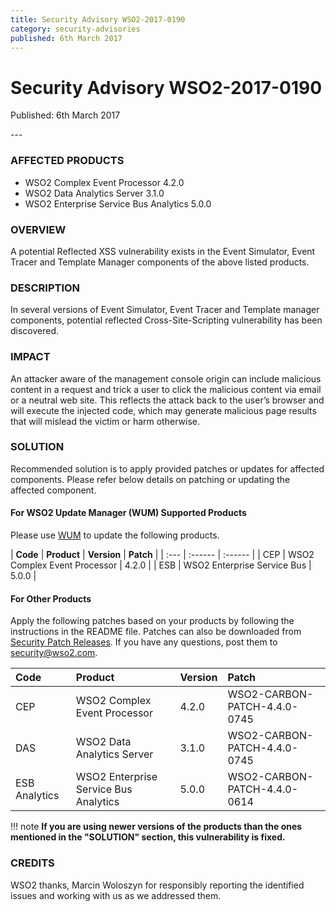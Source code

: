 ```yaml
---
title: Security Advisory WSO2-2017-0190
category: security-advisories
published: 6th March 2017
---
```


# Security Advisory WSO2-2017-0190

<p class="doc-version">Published: 6th March 2017</p>
---

### AFFECTED PRODUCTS
* WSO2 Complex Event Processor 4.2.0
* WSO2 Data Analytics Server 3.1.0
* WSO2 Enterprise Service Bus Analytics 5.0.0


### OVERVIEW
A potential Reflected XSS vulnerability exists in the Event Simulator, Event Tracer and Template Manager components of the above listed products.


### DESCRIPTION
In several versions of Event Simulator, Event Tracer and Template manager components, potential reflected Cross-Site-Scripting vulnerability has been discovered.


### IMPACT
An attacker aware of the management console origin can include malicious content in a request and trick a user to click the malicious content via email or a neutral web site. This reflects the attack back to the user’s browser and will execute the injected code, which may generate malicious page results that will mislead the victim or harm otherwise.


### SOLUTION
Recommended solution is to apply provided patches or updates for affected components. Please refer below details on patching or updating the affected component.

#### For WSO2 Update Manager (WUM) Supported Products
Please use [WUM](https://wso2.com/updates/wum/) to update the following products.

| **Code** | **Product**          | **Version** | **Patch**                    |
| :--- | :------ | :------ |
| CEP | WSO2 Complex Event Processor | 4.2.0 |
| ESB | WSO2 Enterprise Service Bus | 5.0.0 |


#### For Other Products
Apply the following patches based on your products by following the instructions in the README file. Patches can also be downloaded from [Security Patch Releases](https://wso2.com/security-patch-releases/). If you have any questions, post them to <security@wso2.com>.


| Code | Product | Version | Patch | 
| :--- | :------ | :------ | :---- |
| CEP | WSO2 Complex Event Processor | 4.2.0 | WSO2-CARBON-PATCH-4.4.0-0745 |
| DAS | WSO2 Data Analytics Server | 3.1.0 | WSO2-CARBON-PATCH-4.4.0-0745 |
| ESB Analytics | WSO2 Enterprise Service Bus Analytics | 5.0.0	| WSO2-CARBON-PATCH-4.4.0-0614 |


!!! note
    **If you are using newer versions of the products than the ones mentioned in the "SOLUTION" section, this vulnerability is fixed.**


### CREDITS
WSO2 thanks, Marcin Woloszyn for responsibly reporting the identified issues and working with us as we addressed them.